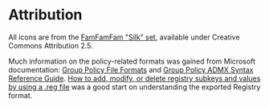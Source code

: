 # Attribution

All icons are from the [FamFamFam "Silk" set](http://www.famfamfam.com/lab/icons/silk/), available under Creative Commons Attribution 2.5.

Much information on the policy-related formats was gained from Microsoft documentation: [Group Policy File Formats](https://msdn.microsoft.com/en-us/library/aa374150(v=vs.85).aspx) and [Group Policy ADMX Syntax Reference Guide](https://technet.microsoft.com/en-us/library/cc753471(v=ws.10).aspx). [How to add, modify, or delete registry subkeys and values by using a .reg file](https://support.microsoft.com/en-us/help/310516/how-to-add--modify--or-delete-registry-subkeys-and-values-by-using-a) was a good start on understanding the exported Registry format.